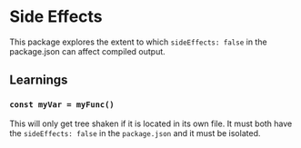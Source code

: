 # Side Effects

This package explores the extent to which `sideEffects: false` in the package.json can affect compiled output.

## Learnings

### `const myVar = myFunc()`

This will only get tree shaken if it is located in its own file. It must both have the `sideEffects: false` in the `package.json` and it must be isolated.